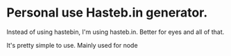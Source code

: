 # Personal use Hasteb.in generator.

Instead of using hastebin, I'm using hasteb.in. Better for eyes and all of that.

  It's pretty simple to use. Mainly used for node
